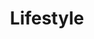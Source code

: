 ---
view: category
lang: en
order: 3
top: true
title: Lifestyle
description: 
excerpt: 
slug: lifestyle
---